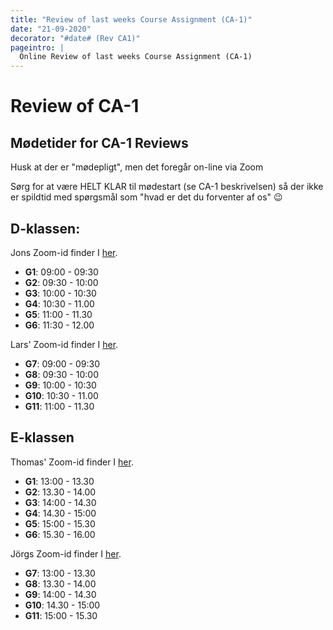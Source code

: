 ```yaml
---
title: "Review of last weeks Course Assignment (CA-1)"
date: "21-09-2020"
decorator: "#date# (Rev CA1)"
pageintro: |
  Online Review of last weeks Course Assignment (CA-1)
---
```


# Review of CA-1

## Mødetider for CA-1 Reviews

Husk at der er "mødepligt", men det foregår on-line via Zoom

Sørg for at være HELT KLAR til mødestart (se CA-1 beskrivelsen) så der ikke er spildtid med spørgsmål som "hvad er det du forventer af os" :wink:

## D-klassen:

Jons Zoom-id finder I [her](/).

- **G1**: 09:00 - 09:30
- **G2**: 09:30 - 10:00
- **G3**: 10:00 - 10:30
- **G4**: 10:30 - 11.00
- **G5**: 11:00 - 11.30
- **G6**: 11:30 - 12.00


Lars' Zoom-id finder I [her](/).

- **G7**: 09:00 - 09:30
- **G8**: 09:30 - 10:00
- **G9**: 10:00 - 10:30
- **G10**: 10:30 - 11.00
- **G11**: 11:00 - 11.30


## E-klassen

Thomas' Zoom-id finder I [her](/).

- **G1**: 13:00 - 13.30
- **G2**: 13.30 - 14.00
- **G3**: 14:00 - 14.30
- **G4**: 14.30 - 15:00
- **G5**: 15:00 - 15.30
- **G6**: 15.30 - 16.00

Jörgs Zoom-id finder I [her](/).

- **G7**: 13:00 - 13.30
- **G8**: 13.30 - 14.00
- **G9**: 14:00 - 14.30
- **G10**: 14.30 - 15:00
- **G11**: 15:00 - 15.30
